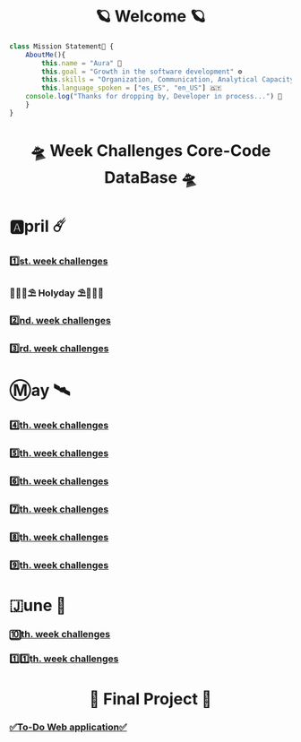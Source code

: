 <h1 align="center">🪐 Welcome 🪐</h1>

```javascript
class Mission Statement🔐 { 
    AboutMe(){
        this.name = "Aura" 🌸
        this.goal = "Growth in the software development" ⚙️
        this.skills = "Organization, Communication, Analytical Capacity, Creativity" 🧱
        this.language_spoken = ["es_ES", "en_US"] 🇬🇹
    console.log("Thanks for dropping by, Developer in process...") 🔧
    }
}
```

<h1 align="center">🛸 Week Challenges Core-Code DataBase 🛸</h1>

# 🅰️pril ☄️

### [1️⃣st. week challenges](/April/week1.md)
### 🌊🐚🌴⛱️ Holyday ⛱️🌴🐚🌊
### [2️⃣nd. week challenges](/April/week2.md)
### [3️⃣rd. week challenges](/April/week3.md)

# Ⓜ️ay 🛰️
           
### [4️⃣th. week challenges](/May/week4.md)
### [5️⃣th. week challenges](/May/week5.md)
### [6️⃣th. week challenges](/May/week6.md)
### [7️⃣th. week challenges](/May/week7.md)
### [8️⃣th. week challenges](/May/week8.md)
### [9️⃣th. week challenges](/May/week9.md)

# 🇯une 🔭 

### [🔟th. week challenges](/June/week10.md)
### [1️⃣1️⃣th. week challenges](/June/week11.md)

<h1 align="center">🚀 Final Project 🚀</h1>

### [✅To-Do Web application✅](/Project/guidelines.md)
